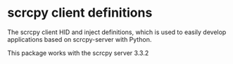 # scrcpy client definitions

The scrcpy client HID and inject definitions, which is used to easily develop applications based on scrcpy-server with Python.

This package works with the scrcpy server 3.3.2
